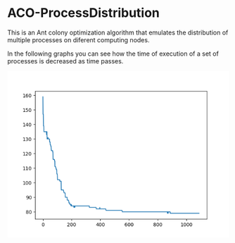 # ACO-ProcessDistribution

This is an Ant colony optimization algorithm that emulates the distribution of multiple processes on diferent computing nodes.

In the following graphs you can see how the time of execution of a set of processes is decreased as time passes.

<img src="https://raw.githubusercontent.com/cpodariu/ACO-ProcessDistribution/master/myplot.png">
